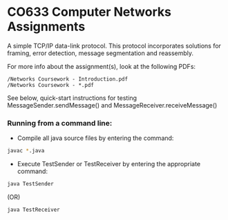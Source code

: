 # CO633 Computer Networks Assignments

A simple TCP/IP data-link protocol. This protocol incorporates solutions for framing, error detection, message segmentation and reassembly.

For more info about the assignment(s), look at the following PDFs:

```
/Networks Coursework - Introduction.pdf
/Networks Coursework - *.pdf
```

See below, quick-start instructions for testing MessageSender.sendMessage() and MessageReceiver.receiveMessage()

### Running from a command line:

- Compile all java source files by entering the command:

```bash
javac *.java
```

- Execute TestSender or TestReceiver by entering the appropriate command:

```bash
java TestSender
```

(OR)

```bash
java TestReceiver
```
